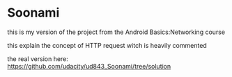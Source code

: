 # Soonami
this is my version of the project from the Android Basics:Networking course

this explain the concept of HTTP request witch is heavily commented

the real version here: https://github.com/udacity/ud843_Soonami/tree/solution
